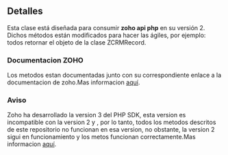 ## Detalles

Esta clase está diseñada para consumir **zoho api php** en su versión 2. Dichos métodos están modificados para hacer las ágiles, por ejemplo: todos retornar el objeto de la clase ZCRMRecord.

### Documentacion ZOHO

Los metodos estan documentadas junto con su correspondiente enlace a la documentacion de zoho.Mas informacion [aquí](https://www.zoho.com/crm/developer/docs/php-sdk/sample-codes.html).

### Aviso

Zoho ha desarrollado la version 3 del PHP SDK, esta version es incompatible con la version 2 y , por lo tanto, todos los metodos descritos de este repositorio no funcionan en esa version, no obstante, la version 2 sigui en funcionamiento y los metos funcionan correctamente.Mas informacion [aquí](https://github.com/zoho/zcrm-php-sdk#archival-notice).
